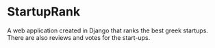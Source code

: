 # StartupRank
A web application created in Django that ranks the best greek startups. There are also reviews and votes for the start-ups.

